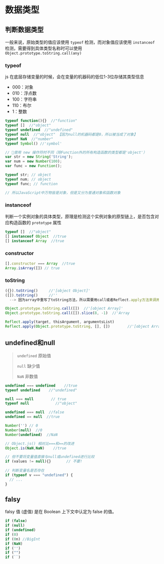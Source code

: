 # 数据类型

## 判断数据类型

一般来说，原始类型的值应该使用 `typeof` 检测，而对象值应该使用 `instanceof` 检测，需要得到具体类型名称时可以使用 `Object.prototype.toString.call(any)`

###  typeof

js 在底层存储变量的时候，会在变量的机器码的低位1-3位存储其类型信息

- 000：对象
- 010：浮点数
- 100：字符串
- 110：布尔
- 1：整数

```js
typeof function(){}  //"function"
typeof []  //"object"
typeof undefined  //"undefined"
typeof null  //"object" 【因为null的机器码都是0，所以被当成了对象】
typeof NaN  //"number"
typeof Symbol()	//'symbol'
```

```js
// 📢使用 new 操作符时不同（除Function外的所有构造函数的类型都是'object'）
var str = new String('String');
var num = new Number(100);
var func = new Function();

typeof str; // object
typeof num; // object
typeof func; // function

// 所以JavaScript中万物皆是对象，但是又分为普通对象和函数对象
```

### instanceof

判断一个实例对象的具体类型，原理是检测这个实例对象的原型链上，是否包含对应构造函数的 `prototype` 属性

```js
typeof []  //"object"
[] instanceof Object  //true
[] instanceof Array  //true
```

### constructor

```js
[].constructor === Array  //true
Array.isArray([]) // true
```

### toString

```js
({}).toString()		//'[object Object]'
([]).toString()		//'' 
  --> 因为array中重写了toString方法，所以需要用call或者Reflect.apply方法来调用，来调用原生toString方法返回一个表示该对象的字符串
```

```js
Object.prototype.toString.call([])  //'[object Array]'
Object.prototype.toString.call([]).slice(8, -1)  //'Array
```

```js
Reflect.apply(target, thisArgument, argumentsList)
Reflect.apply(Object.prototype.toString, [], [])		//'[object Array]'
```

## undefined和null

> `undefined` 原始值
>
> `null` 缺少值
>
> `NaN` 非数值

```js
undefined === undefined    //true
typeof undefined    //"undefined"

null === null        // true
typeof null            //"object"

undefined === null  //false
undefined == null  //true

Number('') // 0
Number(null)  //0
Number(undefined)  //NaN

// Object.js() 相对比===和==的改进
Object.is(NaN,NaN)    //true

// 但不要将变量值直接与null或undefined进行比较
if (values != null){}		// 不要!
  
// 判断变量名是否存在
if (typeof v === "undefined") {
  // ...
}
```

## falsy

falsy 值 (虚值) 是在 Boolean 上下文中认定为 false 的值。

```js
if (false)
if (null)
if (undefined)
if (0)
if (0n)	//BigInt
if (NaN)
if ('')
if ("")
if (``)
```
